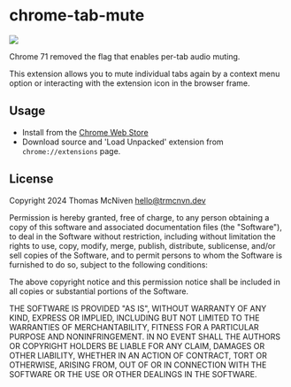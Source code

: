 # chrome-tab-mute

[![](https://img.shields.io/chrome-web-store/v/blljobffcekcbopmkgfhpcjmbfnelkfg.svg?style=for-the-badge)](https://chrome.google.com/webstore/detail/mute-tab/blljobffcekcbopmkgfhpcjmbfnelkfg)

Chrome 71 removed the flag that enables per-tab audio muting.

This extension allows you to mute individual tabs again by a context menu option or interacting with the extension icon in the browser frame.

## Usage

- Install from the [Chrome Web Store](https://chrome.google.com/webstore/detail/mute-tab/blljobffcekcbopmkgfhpcjmbfnelkfg)
- Download source and 'Load Unpacked' extension from `chrome://extensions` page.

## License

Copyright 2024 Thomas McNiven <hello@trmcnvn.dev>

Permission is hereby granted, free of charge, to any person obtaining a copy of this software and associated documentation files (the "Software"), to deal in the Software without restriction, including without limitation the rights to use, copy, modify, merge, publish, distribute, sublicense, and/or sell copies of the Software, and to permit persons to whom the Software is furnished to do so, subject to the following conditions:

The above copyright notice and this permission notice shall be included in all copies or substantial portions of the Software.

THE SOFTWARE IS PROVIDED "AS IS", WITHOUT WARRANTY OF ANY KIND, EXPRESS OR IMPLIED, INCLUDING BUT NOT LIMITED TO THE WARRANTIES OF MERCHANTABILITY, FITNESS FOR A PARTICULAR PURPOSE AND NONINFRINGEMENT. IN NO EVENT SHALL THE AUTHORS OR COPYRIGHT HOLDERS BE LIABLE FOR ANY CLAIM, DAMAGES OR OTHER LIABILITY, WHETHER IN AN ACTION OF CONTRACT, TORT OR OTHERWISE, ARISING FROM, OUT OF OR IN CONNECTION WITH THE SOFTWARE OR THE USE OR OTHER DEALINGS IN THE SOFTWARE.
